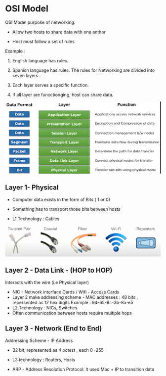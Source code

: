 # OSI Model

OSI Model purpose of networking.

- Allow two hosts to share data with one anthor

- Host must follow a set of rules 

Example : 

1. English language has rules. 

2. Spanish language has rules.
The rules for Networking are divided into seven layers .

1. Each layer serves a specific function.

2. If all layer are funcctionging, host can share data.

![Alt text](image.png)

## Layer 1- Physical 

- Computer data exists in the form of Bits ( 1 or 0)

- Something has to transport those bits between hosts 

- L1 Technology : Cables

![Alt text](image-1.png)

## Layer 2 - Data Link - (HOP to HOP)
Interacts with the wire (i.e Physical layer)

- NIC - Network interface Cards / Wifi - Access Cards
- Layer 2  make addressing scheme - MAC addresses : 48 bits , repersented as 12 hex digits
Example : 94-65-9c-3b-8a-e5
- L2 Technology : NICs, Switches
- Often communication between hosts require multiple hops

## Layer 3 - Network (End to End)
Addressing Scheme - IP Address
- 32 bit, represented as 4 octest , each 0 -255 
- L3 technology : Routers, Hosts 

- ARP - Address Resolution Protocol: It used Mac + IP to transition data